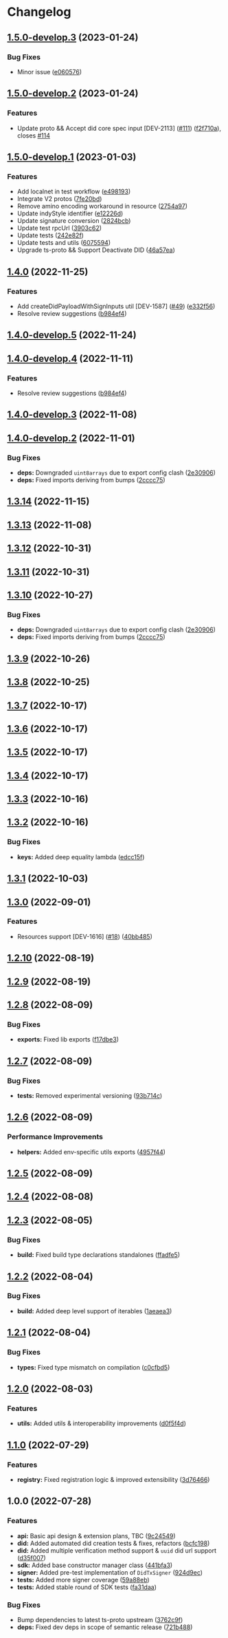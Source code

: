 # Changelog

## [1.5.0-develop.3](https://github.com/cheqd/sdk/compare/1.5.0-develop.2...1.5.0-develop.3) (2023-01-24)


### Bug Fixes

* Minor issue ([e060576](https://github.com/cheqd/sdk/commit/e060576034693dba70f7f4a7576f5a72f967045a))

## [1.5.0-develop.2](https://github.com/cheqd/sdk/compare/1.5.0-develop.1...1.5.0-develop.2) (2023-01-24)


### Features

* Update proto && Accept did core spec input [DEV-2113] ([#111](https://github.com/cheqd/sdk/issues/111)) ([f2f710a](https://github.com/cheqd/sdk/commit/f2f710adcaa245af6ae83e89f8e0b695d0751fcd)), closes [#114](https://github.com/cheqd/sdk/issues/114)

## [1.5.0-develop.1](https://github.com/cheqd/sdk/compare/1.4.0...1.5.0-develop.1) (2023-01-03)


### Features

* Add localnet in test workflow ([e498193](https://github.com/cheqd/sdk/commit/e498193b52be8440c1b654ea72f0f8293e22f330))
* Integrate V2 protos ([7fe20bd](https://github.com/cheqd/sdk/commit/7fe20bd6c6c8f521cb7348cc43b65e4191c658bc))
* Remove amino encoding workaround in resource ([2754a97](https://github.com/cheqd/sdk/commit/2754a9784d7f82e9e1bbfd2f98d5f82825f16a1f))
* Update indyStyle identifier ([e12226d](https://github.com/cheqd/sdk/commit/e12226d57afdb0ce76dce5d3a85d76d17e8dc7f5))
* Update signature conversion ([2824bcb](https://github.com/cheqd/sdk/commit/2824bcbbbbb35521d5372d6a9592b31ad5085ad5))
* Update test rpcUrl ([3903c62](https://github.com/cheqd/sdk/commit/3903c62cdcff574c02a643773c6f370e59e9f187))
* Update tests ([242e82f](https://github.com/cheqd/sdk/commit/242e82f924d15ad49d15f9735cbf0694234df172))
* Update tests and utils ([6075594](https://github.com/cheqd/sdk/commit/6075594240dbbc1e36fb159acae1391332b1e250))
* Upgrade ts-proto && Support Deactivate DID ([46a57ea](https://github.com/cheqd/sdk/commit/46a57ea575c5de8b5e8f1be7d40558acaceebdd9))

## [1.4.0](https://github.com/cheqd/sdk/compare/1.3.14...1.4.0) (2022-11-25)


### Features

* Add createDidPayloadWithSignInputs util [DEV-1587] ([#49](https://github.com/cheqd/sdk/issues/49)) ([e332f56](https://github.com/cheqd/sdk/commit/e332f56a49111d26a1b9537f73a7eb228db0c61a))
* Resolve review suggestions ([b984ef4](https://github.com/cheqd/sdk/commit/b984ef46e1815ffc2f11ab426359d81776f271a8))

## [1.4.0-develop.5](https://github.com/cheqd/sdk/compare/1.4.0-develop.4...1.4.0-develop.5) (2022-11-24)

## [1.4.0-develop.4](https://github.com/cheqd/sdk/compare/1.4.0-develop.3...1.4.0-develop.4) (2022-11-11)

### Features

* Resolve review suggestions ([b984ef4](https://github.com/cheqd/sdk/commit/b984ef46e1815ffc2f11ab426359d81776f271a8))

## [1.4.0-develop.3](https://github.com/cheqd/sdk/compare/1.4.0-develop.2...1.4.0-develop.3) (2022-11-08)

## [1.4.0-develop.2](https://github.com/cheqd/sdk/compare/1.4.0-develop.1...1.4.0-develop.2) (2022-11-01)

### Bug Fixes

* **deps:** Downgraded `uint8arrays` due to export config clash ([2e30906](https://github.com/cheqd/sdk/commit/2e3090624e505b666b038828f3453753fd887b58))
* **deps:** Fixed imports deriving from bumps ([2cccc75](https://github.com/cheqd/sdk/commit/2cccc75090543fec8aff222ba3b19db9afc14b6a))

## [1.3.14](https://github.com/cheqd/sdk/compare/1.3.13...1.3.14) (2022-11-15)

## [1.3.13](https://github.com/cheqd/sdk/compare/1.3.12...1.3.13) (2022-11-08)

## [1.3.12](https://github.com/cheqd/sdk/compare/1.3.11...1.3.12) (2022-10-31)

## [1.3.11](https://github.com/cheqd/sdk/compare/1.3.10...1.3.11) (2022-10-31)

## [1.3.10](https://github.com/cheqd/sdk/compare/1.3.9...1.3.10) (2022-10-27)


### Bug Fixes

* **deps:** Downgraded `uint8arrays` due to export config clash ([2e30906](https://github.com/cheqd/sdk/commit/2e3090624e505b666b038828f3453753fd887b58))
* **deps:** Fixed imports deriving from bumps ([2cccc75](https://github.com/cheqd/sdk/commit/2cccc75090543fec8aff222ba3b19db9afc14b6a))

## [1.3.9](https://github.com/cheqd/sdk/compare/1.3.8...1.3.9) (2022-10-26)

## [1.3.8](https://github.com/cheqd/sdk/compare/1.3.7...1.3.8) (2022-10-25)

## [1.3.7](https://github.com/cheqd/sdk/compare/1.3.6...1.3.7) (2022-10-17)

## [1.3.6](https://github.com/cheqd/sdk/compare/1.3.5...1.3.6) (2022-10-17)

## [1.3.5](https://github.com/cheqd/sdk/compare/1.3.4...1.3.5) (2022-10-17)

## [1.3.4](https://github.com/cheqd/sdk/compare/1.3.3...1.3.4) (2022-10-17)

## [1.3.3](https://github.com/cheqd/sdk/compare/1.3.2...1.3.3) (2022-10-16)

## [1.3.2](https://github.com/cheqd/sdk/compare/1.3.1...1.3.2) (2022-10-16)


### Bug Fixes

* **keys:** Added deep equality lambda ([edcc15f](https://github.com/cheqd/sdk/commit/edcc15f5ece115893cd5f3e876cf4927379b0a55))

## [1.3.1](https://github.com/cheqd/sdk/compare/1.3.0...1.3.1) (2022-10-03)

## [1.3.0](https://github.com/cheqd/sdk/compare/1.2.10...1.3.0) (2022-09-01)


### Features

* Resources support [DEV-1616] ([#18](https://github.com/cheqd/sdk/issues/18)) ([40bb485](https://github.com/cheqd/sdk/commit/40bb485399b1ce83997350d450432100d05b10a2))

## [1.2.10](https://github.com/cheqd/sdk/compare/1.2.9...1.2.10) (2022-08-19)

## [1.2.9](https://github.com/cheqd/sdk/compare/1.2.8...1.2.9) (2022-08-19)

## [1.2.8](https://github.com/cheqd/sdk/compare/1.2.7...1.2.8) (2022-08-09)


### Bug Fixes

* **exports:** Fixed lib exports ([f17dbe3](https://github.com/cheqd/sdk/commit/f17dbe3afcc9e87d13ff2858d62fde0823d0e78c))

## [1.2.7](https://github.com/cheqd/sdk/compare/1.2.6...1.2.7) (2022-08-09)


### Bug Fixes

* **tests:** Removed experimental versioning ([93b714c](https://github.com/cheqd/sdk/commit/93b714c538cdd10f67385b19a33d284f042bc6c4))

## [1.2.6](https://github.com/cheqd/sdk/compare/1.2.5...1.2.6) (2022-08-09)


### Performance Improvements

* **helpers:** Added env-specific utils exports ([4957f44](https://github.com/cheqd/sdk/commit/4957f445734380c0bb6758c16096cd25978c7cac))

## [1.2.5](https://github.com/cheqd/sdk/compare/1.2.4...1.2.5) (2022-08-09)

## [1.2.4](https://github.com/cheqd/sdk/compare/1.2.3...1.2.4) (2022-08-08)

## [1.2.3](https://github.com/cheqd/sdk/compare/1.2.2...1.2.3) (2022-08-05)


### Bug Fixes

* **build:** Fixed build type declarations standalones ([ffadfe5](https://github.com/cheqd/sdk/commit/ffadfe553be49a11d2bb347341b90964c75adb23))

## [1.2.2](https://github.com/cheqd/sdk/compare/1.2.1...1.2.2) (2022-08-04)


### Bug Fixes

* **build:** Added deep level support of iterables ([1aeaea3](https://github.com/cheqd/sdk/commit/1aeaea3ed8062f1d1853930bd792b1c988e616d5))

## [1.2.1](https://github.com/cheqd/sdk/compare/1.2.0...1.2.1) (2022-08-04)


### Bug Fixes

* **types:** Fixed type mismatch on compilation ([c0cfbd5](https://github.com/cheqd/sdk/commit/c0cfbd500ccd8cfb0d56ccf431fbd41886a5a3a6))

## [1.2.0](https://github.com/cheqd/sdk/compare/1.1.0...1.2.0) (2022-08-03)


### Features

* **utils:** Added utils & interoperability improvements ([d0f5f4d](https://github.com/cheqd/sdk/commit/d0f5f4d9bac01ac144b4afff696750bb4b20ac72))

## [1.1.0](https://github.com/cheqd/sdk/compare/1.0.0...1.1.0) (2022-07-29)


### Features

* **registry:** Fixed registration logic & improved extensibility ([3d76466](https://github.com/cheqd/sdk/commit/3d76466e322657817d380bf384d9f6c45c1eb793))

## 1.0.0 (2022-07-28)


### Features

* **api:** Basic api design & extension plans, TBC ([9c24549](https://github.com/cheqd/sdk/commit/9c245491bc1611c73e6be27a08c23fd5489cbd97))
* **did:** Added automated did creation tests & fixes, refactors ([bcfc198](https://github.com/cheqd/sdk/commit/bcfc198dbd81062a6d1a9cd8afc6ec16cf15c460))
* **did:** Added multiple verification method support & `uuid` did url support ([d35f007](https://github.com/cheqd/sdk/commit/d35f007e6ee0f03276a0a713c0050e4ac016c5b8))
* **sdk:** Added base constructor manager class ([441bfa3](https://github.com/cheqd/sdk/commit/441bfa373ff33b99d111203a963f14d6bae4fbc5))
* **signer:** Added pre-test implementation of `DidTxSigner` ([924d9ec](https://github.com/cheqd/sdk/commit/924d9ec27d7e68288db220d0bc218d797a942118))
* **tests:** Added more signer coverage ([59a88eb](https://github.com/cheqd/sdk/commit/59a88ebfcbfe4f231716e6d9ecb0935985212ea5))
* **tests:** Added stable round of SDK tests ([fa31daa](https://github.com/cheqd/sdk/commit/fa31daa059b7affd8732b7e53bd590d7dea06764))


### Bug Fixes

* Bump dependencies to latest ts-proto upstream ([3762c9f](https://github.com/cheqd/sdk/commit/3762c9f1db7c196afae98f5ed7e03790210d0345))
* **deps:** Fixed dev deps in scope of semantic release ([721b488](https://github.com/cheqd/sdk/commit/721b488ca6b5b28720307ca04ae84b49da7e52f4))
